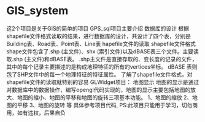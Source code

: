 GIS_system
==========
这2个项目是关于GIS的简单的项目
GPS_sql项目主要介绍
数据库的设计
	根据shapefile文件格式读取的结果，进行数据库的设计，共设计了四个表，分别是Building表、Road表、Point表、Line表
hapefile文件的读取
shapefile文件格式
shape文件包含了.shp (主文件)、shx (索引文件)以及dBASE表三个文件。主要读取.shp (主文件)和dBASE表。
.shp主文件是直接存取的、变长度的记录的文件，其中的每个记录主要描述的是构成地理特征的所有的vertices坐标。
dBASE 表则包了SHP文件中的每一个地理特征的特征属性。
了解了shapefile文件格式，对shapefile文件的读取就特别的容易
GLWidget项目：
地图显示
地图的显示是通过对数据库中的数据操作，编写opengl代码实现的，地图的显示主要包括地图的放大、地图的缩小、地图的平移和地图的旋转三项基本功能。
1、地图的缩放
2、地图的平移
3、地图的旋转
等
具体参考项目代码,
PS:此项目只能用于学习，切勿商用，如有违权，后果自负
